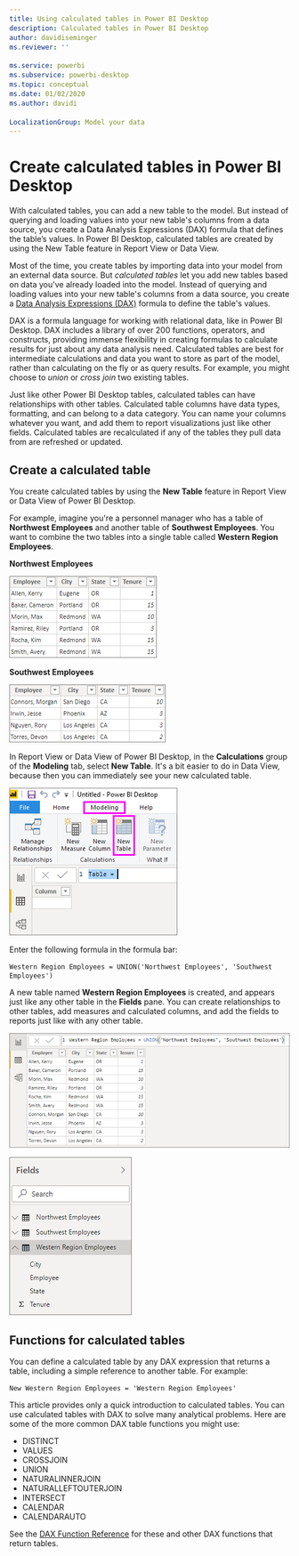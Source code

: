 ```yaml
---
title: Using calculated tables in Power BI Desktop
description: Calculated tables in Power BI Desktop
author: davidiseminger
ms.reviewer: ''

ms.service: powerbi
ms.subservice: powerbi-desktop
ms.topic: conceptual
ms.date: 01/02/2020
ms.author: davidi

LocalizationGroup: Model your data
---
```


# Create calculated tables in Power BI Desktop
With calculated tables, you can add a new table to the model. But instead of querying and loading values into your new table's columns from a data source, you create a Data Analysis Expressions (DAX) formula that defines the table’s values. In Power BI Desktop, calculated tables are created by using the New Table feature in Report View or Data View.

Most of the time, you create tables by importing data into your model from an external data source. But *calculated tables* let you add new tables based on data you've already loaded into the model. Instead of querying and loading values into your new table's columns from a data source, you create a [Data Analysis Expressions (DAX)](/dax/index) formula to define the table's values.

DAX is a formula language for working with relational data, like in Power BI Desktop. DAX includes a library of over 200 functions, operators, and constructs, providing immense flexibility in creating formulas to calculate results for just about any data analysis need. Calculated tables are best for intermediate calculations and data you want to store as part of the model, rather than calculating on the fly or as query results. For example, you might choose to *union* or *cross join* two existing tables.

Just like other Power BI Desktop tables, calculated tables can have relationships with other tables. Calculated table columns have data types, formatting, and can belong to a data category. You can name your columns whatever you want, and add them to report visualizations just like other fields. Calculated tables are recalculated if any of the tables they pull data from are refreshed or updated.

## Create a calculated table

You create calculated tables by using the **New Table** feature in Report View or Data View of Power BI Desktop.

For example, imagine you're a personnel manager who has a table of **Northwest Employees** and another table of **Southwest Employees**. You want to combine the two tables into a single table called **Western Region Employees**.

**Northwest Employees**

 ![](media/desktop-calculated-tables/calctables_nwempl.png)

**Southwest Employees**

 ![](media/desktop-calculated-tables/calctables_swempl.png)

In Report View or Data View of Power BI Desktop, in the **Calculations** group of the **Modeling** tab, select **New Table**. It's a bit easier to do in Data View, because then you can immediately see your new calculated table.

 ![New table in Data View](media/desktop-calculated-tables/calctables_formulabarempty.png)

Enter the following formula in the formula bar:

```dax
Western Region Employees = UNION('Northwest Employees', 'Southwest Employees')
```

A new table named **Western Region Employees** is created, and appears just like any other table in the **Fields** pane. You can create relationships to other tables, add measures and calculated columns, and add the fields to reports just like with any other table.

 ![New calculated table](media/desktop-calculated-tables/calctables_westregionempl.png)

 ![New table in Fields pane](media/desktop-calculated-tables/calctables_fieldlist.png)

## Functions for calculated tables

You can define a calculated table by any DAX expression that returns a table, including a simple reference to another table. For example:

```dax
New Western Region Employees = 'Western Region Employees'
```

This article provides only a quick introduction to calculated tables. You can use calculated tables with DAX to solve many analytical problems. Here are some of the more common DAX table functions you might use:

* DISTINCT
* VALUES
* CROSSJOIN
* UNION
* NATURALINNERJOIN
* NATURALLEFTOUTERJOIN
* INTERSECT
* CALENDAR
* CALENDARAUTO

See the [DAX Function Reference](/dax/dax-function-reference) for these and other DAX functions that return tables.

